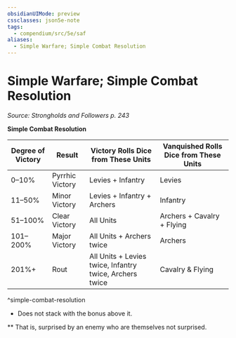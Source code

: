```yaml
---
obsidianUIMode: preview
cssclasses: json5e-note
tags:
  - compendium/src/5e/saf
aliases:
  - Simple Warfare; Simple Combat Resolution
---
```

# Simple Warfare; Simple Combat Resolution
*Source: Strongholds and Followers p. 243* 

**Simple Combat Resolution**

| Degree of Victory | Result | Victory Rolls Dice from These Units | Vanquished Rolls Dice from These Units |
|-------------------|--------|-------------------------------------|----------------------------------------|
| 0–10% | Pyrrhic Victory | Levies + Infantry | Levies |
| 11–50% | Minor Victory | Levies + Infantry + Archers | Infantry |
| 51–100% | Clear Victory | All Units | Archers + Cavalry + Flying |
| 101–200% | Major Victory | All Units + Archers twice | Archers |
| 201%+ | Rout | All Units + Levies twice, Infantry twice, Archers twice | Cavalry & Flying |
^simple-combat-resolution

* Does not stack with the bonus above it.

** That is, surprised by an enemy who are themselves not surprised.
